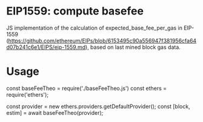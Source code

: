 # EIP1559: compute basefee

JS implementation of the calculation of expected_base_fee_per_gas in EIP-1559 (https://github.com/ethereum/EIPs/blob/6153495c90a556947f381956cfa64d07b241c6e1/EIPS/eip-1559.md), based on last mined block gas data.

# Usage

const baseFeeTheo = require('./baseFeeTheo.js')
const ethers = require('ethers');

const provider = new ethers.providers.getDefaultProvider();
const [block, estim] = await baseFeeTheo(provider);
